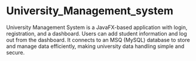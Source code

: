 # University_Management_system
University Management System is a JavaFX-based application with login, registration, and a dashboard. Users can add student information and log out from the dashboard. It connects to an MSQ (MySQL) database to store and manage data efficiently, making university data handling simple and secure.
